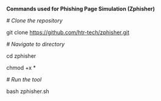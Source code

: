 **Commands used for Phishing Page Simulation (Zphisher)**



*# Clone the repository*

git clone https://github.com/htr-tech/zphisher.git



*# Navigate to directory*

cd zphisher

chmod +x \*



*# Run the tool*

bash zphisher.sh



